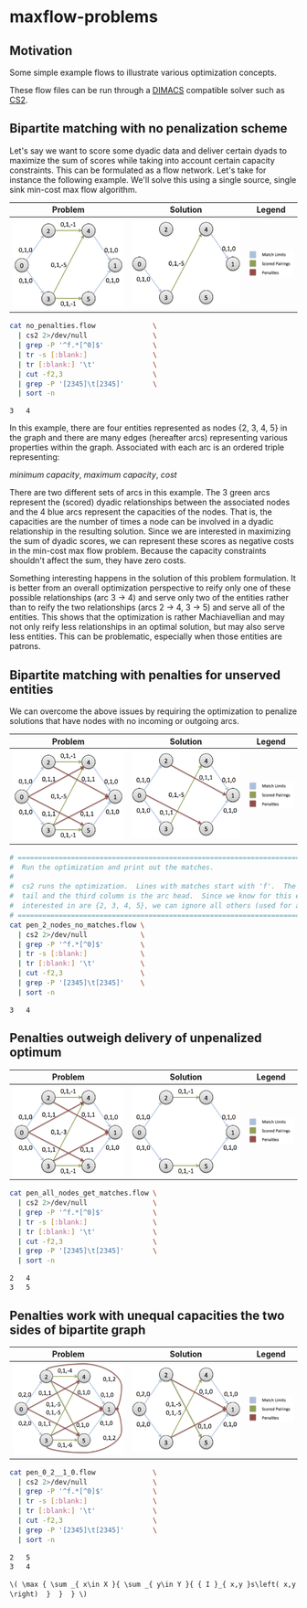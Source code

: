 <head>
<script 
  type="text/javascript" 
  src="https://c328740.ssl.cf1.rackcdn.com/mathjax/latest/MathJax.js?config=TeX-MML-AM_HTMLorMML">
</script>
<script type="text/x-mathjax-config">
MathJax.Hub.Config({
  tex2jax: {inlineMath: [['$','$'], ['\\(','\\)']]}
});
</script>
</head>

maxflow-problems
================

Motivation
----------

Some simple example flows to illustrate various optimization concepts.

These flow files can be run through a [DIMACS](http://lpsolve.sourceforge.net/5.5/DIMACS_mcf.htm) compatible solver 
such as [CS2](https://github.com/iveney/cs2).


Bipartite matching with no penalization scheme
-----------------------------------------------

Let's say we want to score some dyadic data and deliver certain dyads to maximize the sum of scores while taking into account certain capacity constraints.  This can be formulated as a flow network.  Let's take for instance the following example.  We'll solve this using a single source, single sink min-cost max flow algorithm.

| Problem | Solution | Legend |
| ------- | -------- | ------ |
| <img src="https://github.com/deaktator/maxflow-problems/raw/master/images/no_penalties.png" width="300px" /> | <img src="https://github.com/deaktator/maxflow-problems/raw/master/images/no_penalties_solution.png" width="300px" /> | <img src="https://github.com/deaktator/maxflow-problems/raw/master/images/legend.png" width="100px" /> |


```bash
cat no_penalties.flow              \
  | cs2 2>/dev/null                \
  | grep -P '^f.*[^0]$'            \
  | tr -s [:blank:]                \
  | tr [:blank:] '\t'              \
  | cut -f2,3                      \
  | grep -P '[2345]\t[2345]'       \
  | sort -n 
```

```
3	4
```

In this example, there are four entities represented as nodes {2, 3, 4, 5} in the graph and there are many edges (hereafter arcs) representing various properties within the graph.  Associated with each arc is an ordered triple representing:

  _minimum capacity_, _maximum capacity_, _cost_

There are two different sets of arcs in this example.  The 3 green arcs represent the (scored) dyadic relationships between the associated nodes and the 4 blue arcs represent the capacities of the nodes.  That is, the capacities are the number of times a node can be involved in a dyadic relationship in the resulting solution.  Since we are interested in maximizing the sum of dyadic scores, we can represent these scores as negative costs in the min-cost max flow problem.  Because the capacity constraints shouldn't affect the sum, they have zero costs.

Something interesting happens in the solution of this problem formulation.  It is better from an overall optimization perspective to reify only one of these possible relationships (arc 3 &rarr; 4) and serve only two of the entities rather than to reify the two relationships (arcs 2 &rarr; 4, 3 &rarr; 5) and serve all of the entities.  This shows that the optimization is rather Machiavellian and may not only reify less relationships in an optimal solution, but may also serve less entities.  This can be problematic, especially when those entities are patrons.


Bipartite matching with penalties for unserved entities
--------------------------------------------------------

We can overcome the above issues by requiring the optimization to penalize solutions that have nodes with no incoming or outgoing arcs.  


| Problem | Solution | Legend |
| ------- | -------- | ------ |
| <img src="https://github.com/deaktator/maxflow-problems/raw/master/images/pen_2_nodes_no_matches.png" width="300px" /> | <img src="https://github.com/deaktator/maxflow-problems/raw/master/images/pen_2_nodes_no_matches_solution.png" width="300px" /> | <img src="https://github.com/deaktator/maxflow-problems/raw/master/images/legend.png" width="100px" /> |


```bash
# =================================================================================================
#  Run the optimization and print out the matches.
#
#  cs2 runs the optimization.  Lines with matches start with 'f'.  The second column is the arc 
#  tail and the third column is the arc head.  Since we know for this example the node IDs we are
#  interested in are {2, 3, 4, 5}, we can ignore all others (used for applying penalties).
# =================================================================================================
cat pen_2_nodes_no_matches.flow \
  | cs2 2>/dev/null             \
  | grep -P '^f.*[^0]$'         \
  | tr -s [:blank:]             \
  | tr [:blank:] '\t'           \
  | cut -f2,3                   \
  | grep -P '[2345]\t[2345]'    \
  | sort -n 
```

```
3	4
```

Penalties outweigh delivery of unpenalized optimum
--------------------------------------------------


| Problem | Solution | Legend |
| ------- | -------- | ------ |
| <img src="https://github.com/deaktator/maxflow-problems/raw/master/images/pen_all_nodes_get_matches.png" width="300px" /> | <img src="https://github.com/deaktator/maxflow-problems/raw/master/images/pen_all_nodes_get_matches_solution.png" width="300px" /> | <img src="https://github.com/deaktator/maxflow-problems/raw/master/images/legend.png" width="100px" /> |


```bash
cat pen_all_nodes_get_matches.flow \
  | cs2 2>/dev/null                \
  | grep -P '^f.*[^0]$'            \
  | tr -s [:blank:]                \
  | tr [:blank:] '\t'              \
  | cut -f2,3                      \
  | grep -P '[2345]\t[2345]'       \
  | sort -n 
```

```
2	4
3	5
```

Penalties work with unequal capacities the two sides of bipartite graph 
-----------------------------------------------------------------------

| Problem | Solution | Legend |
| ------- | -------- | ------ |
| <img src="https://github.com/deaktator/maxflow-problems/raw/master/images/pen_0_2__1_0.png" width="300px" /> | <img src="https://github.com/deaktator/maxflow-problems/raw/master/images/pen_0_2__1_0_solution.png" width="300px" /> | <img src="https://github.com/deaktator/maxflow-problems/raw/master/images/legend.png" width="100px" /> |


```bash
cat pen_0_2__1_0.flow              \
  | cs2 2>/dev/null                \
  | grep -P '^f.*[^0]$'            \
  | tr -s [:blank:]                \
  | tr [:blank:] '\t'              \
  | cut -f2,3                      \
  | grep -P '[2345]\t[2345]'       \
  | sort -n 
```

```
2	5
3	4
```


`\( \max { \sum _{ x\in X }{ \sum _{ y\in Y }{ { I }_{ x,y }s\left( x,y \right)  }  }  } \)`



